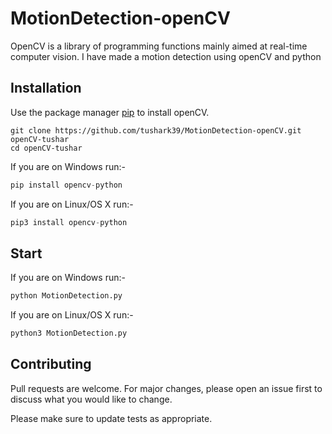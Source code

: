# MotionDetection-openCV

OpenCV is a library of programming functions mainly aimed at real-time computer vision. I have made a motion detection using openCV and python

## Installation

Use the package manager [pip](https://pip.pypa.io/en/stable/) to install openCV.
```bin
git clone https://github.com/tushark39/MotionDetection-openCV.git openCV-tushar
cd openCV-tushar
```

If you are on Windows run:- 
```python
pip install opencv-python

```
If you are on Linux/OS X run:- 
```python
pip3 install opencv-python
```

## Start

If you are on Windows run:- 
```python
python MotionDetection.py
```
If you are on Linux/OS X run:- 
```python
python3 MotionDetection.py
```

## Contributing
Pull requests are welcome. For major changes, please open an issue first to discuss what you would like to change.

Please make sure to update tests as appropriate.

